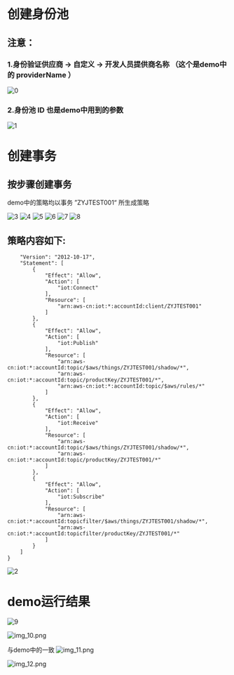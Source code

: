 # 创建身份池
## 注意：
### 1.身份验证供应商 -> 自定义 -> 开发人员提供商名称 （这个是demo中的  providerName  ）
![0](images/img.png)

### 2.身份池 ID 也是demo中用到的参数
![1](images/img_1.png)





# 创建事务
## 按步骤创建事务
demo中的策略均以事务  ”ZYJTEST001“  所生成策略

![3](images/img_3.png)
![4](images/img_4.png)
![5](images/img_5.png)
![6](images/img_6.png)
![7](images/img_7.png)
![8](images/img_8.png) 

## 策略内容如下:
```{
    "Version": "2012-10-17",
    "Statement": [
        {
            "Effect": "Allow",
            "Action": [
                "iot:Connect"
            ],
            "Resource": [
                "arn:aws-cn:iot:*:accountId:client/ZYJTEST001"
            ]
        },
        {
            "Effect": "Allow",
            "Action": [
                "iot:Publish"
            ],
            "Resource": [
                "arn:aws-cn:iot:*:accountId:topic/$aws/things/ZYJTEST001/shadow/*",
                "arn:aws-cn:iot:*:accountId:topic/productKey/ZYJTEST001/*",
                "arn:aws-cn:iot:*:accountId:topic/$aws/rules/*"
            ]
        },
        {
            "Effect": "Allow",
            "Action": [
                "iot:Receive"
            ],
            "Resource": [
                "arn:aws-cn:iot:*:accountId:topic/$aws/things/ZYJTEST001/shadow/*",
                "arn:aws-cn:iot:*:accountId:topic/productKey/ZYJTEST001/*"
            ]
        },
        {
            "Effect": "Allow",
            "Action": [
                "iot:Subscribe"
            ],
            "Resource": [
                "arn:aws-cn:iot:*:accountId:topicfilter/$aws/things/ZYJTEST001/shadow/*",
                "arn:aws-cn:iot:*:accountId:topicfilter/productKey/ZYJTEST001/*"
            ]
        }
    ]
}
```

    
![2](images/img_2.png)




# demo运行结果



![9](images/img_9.png)

![img_10.png](images/img_10.png)

与demo中的一致
![img_11.png](images/img_11.png)

![img_12.png](images/img_12.png)